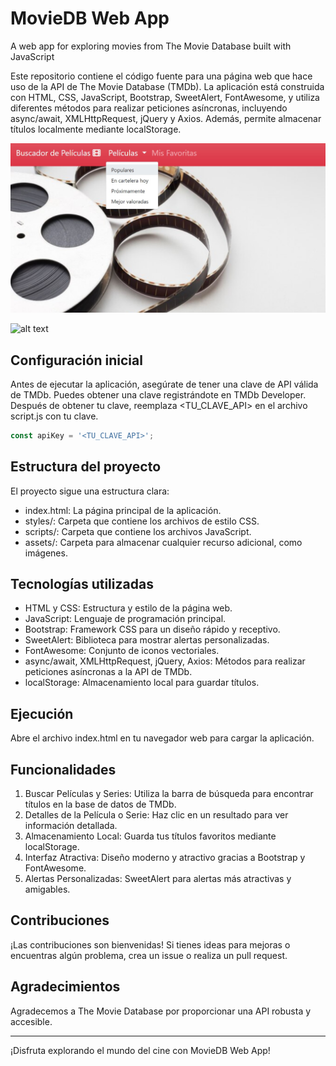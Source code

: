 # MovieDB Web App
A web app for exploring movies from The Movie Database built with JavaScript

Este repositorio contiene el código fuente para una página web que hace uso de la API de The Movie Database (TMDb). La aplicación está construida con HTML, CSS, JavaScript, Bootstrap, SweetAlert, FontAwesome, y utiliza diferentes métodos para realizar peticiones asíncronas, incluyendo async/await, XMLHttpRequest, jQuery y Axios. Además, permite almacenar títulos localmente mediante localStorage.

![alt text](https://github.com/Luisnvb/movie-app/blob/master/preview1.jpg)

![alt text](https://github.com/Luisnvb/movie-app/master/preview2.jpg)

## Configuración inicial
Antes de ejecutar la aplicación, asegúrate de tener una clave de API válida de TMDb. Puedes obtener una clave registrándote en TMDb Developer. Después de obtener tu clave, reemplaza <TU_CLAVE_API> en el archivo script.js con tu clave.

```javascript
const apiKey = '<TU_CLAVE_API>';
```

## Estructura del proyecto
El proyecto sigue una estructura clara:

* index.html: La página principal de la aplicación.
* styles/: Carpeta que contiene los archivos de estilo CSS.
* scripts/: Carpeta que contiene los archivos JavaScript.
* assets/: Carpeta para almacenar cualquier recurso adicional, como imágenes.

## Tecnologías utilizadas
* HTML y CSS: Estructura y estilo de la página web.
* JavaScript: Lenguaje de programación principal.
* Bootstrap: Framework CSS para un diseño rápido y receptivo.
* SweetAlert: Biblioteca para mostrar alertas personalizadas.
* FontAwesome: Conjunto de iconos vectoriales.
* async/await, XMLHttpRequest, jQuery, Axios: Métodos para realizar peticiones asíncronas a la API de TMDb.
* localStorage: Almacenamiento local para guardar títulos.

## Ejecución
Abre el archivo index.html en tu navegador web para cargar la aplicación.

## Funcionalidades
1. Buscar Películas y Series: Utiliza la barra de búsqueda para encontrar títulos en la base de datos de TMDb.
2. Detalles de la Película o Serie: Haz clic en un resultado para ver información detallada.
3. Almacenamiento Local: Guarda tus títulos favoritos mediante localStorage.
4. Interfaz Atractiva: Diseño moderno y atractivo gracias a Bootstrap y FontAwesome.
5. Alertas Personalizadas: SweetAlert para alertas más atractivas y amigables.
   
## Contribuciones
¡Las contribuciones son bienvenidas! Si tienes ideas para mejoras o encuentras algún problema, crea un issue o realiza un pull request.

## Agradecimientos
Agradecemos a The Movie Database por proporcionar una API robusta y accesible.

---
¡Disfruta explorando el mundo del cine con MovieDB Web App!
